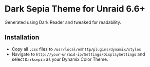 # Dark Sepia Theme for Unraid 6.6+

Generated using Dark Reader and tweaked for readability.

## Installation

- Copy all `.css` files to `/usr/local/emhttp/plugins/dynamix/styles`
- Navigate to `http://your-unraid-ip/Settings/DisplaySettings` and select `Darksepia` as your Dynamix Color Theme.
